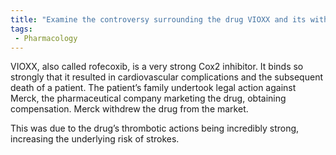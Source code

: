 ```yaml
---
title: "Examine the controversy surrounding the drug VIOXX and its withdrawal from the market."
tags:
 - Pharmacology
---
```

VIOXX, also called rofecoxib, is a very strong Cox2 inhibitor. It binds so strongly that it resulted in cardiovascular complications and the subsequent death of a patient. The patient’s family undertook legal action against Merck, the pharmaceutical company marketing the drug, obtaining compensation. Merck withdrew the drug from the market. 

This was due to the drug’s thrombotic actions being incredibly strong, increasing the underlying risk of strokes. 
